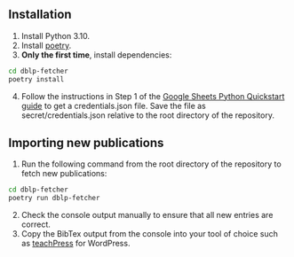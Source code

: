 ## Installation

1. Install Python 3.10.
2. Install [poetry](https://python-poetry.org/docs/master/#installation).
3. **Only the first time**, install dependencies:
```sh
cd dblp-fetcher
poetry install
```
4. Follow the instructions in Step 1 of the [Google Sheets Python Quickstart guide](https://developers.google.com/sheets/api/quickstart/python) to get a credentials.json file. Save the file as secret/credentials.json relative to the root directory of the repository.

## Importing new publications

1. Run the following command from the root directory of the repository to fetch new publications:
```sh
cd dblp-fetcher
poetry run dblp-fetcher
```
2. Check the console output manually to ensure that all new entries are correct.
3. Copy the BibTex output from the console into your tool of choice such as [teachPress](https://wordpress.org/plugins/teachpress/) for WordPress.
